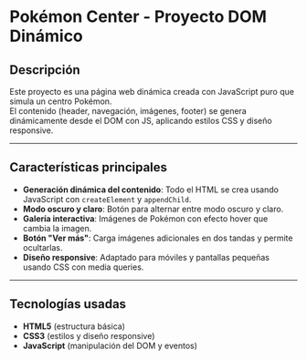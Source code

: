 # Pokémon Center - Proyecto DOM Dinámico

## Descripción

Este proyecto es una página web dinámica creada con JavaScript puro que simula un centro Pokémon.  
El contenido (header, navegación, imágenes, footer) se genera dinámicamente desde el DOM con JS, aplicando estilos CSS y diseño responsive.

---

## Características principales

- **Generación dinámica del contenido**: Todo el HTML se crea usando JavaScript con `createElement` y `appendChild`.
- **Modo oscuro y claro**: Botón para alternar entre modo oscuro y claro.
- **Galería interactiva**: Imágenes de Pokémon con efecto hover que cambia la imagen.
- **Botón "Ver más"**: Carga imágenes adicionales en dos tandas y permite ocultarlas.
- **Diseño responsive**: Adaptado para móviles y pantallas pequeñas usando CSS con media queries.

---

## Tecnologías usadas

- **HTML5** (estructura básica)
- **CSS3** (estilos y diseño responsive)
- **JavaScript** (manipulación del DOM y eventos)

